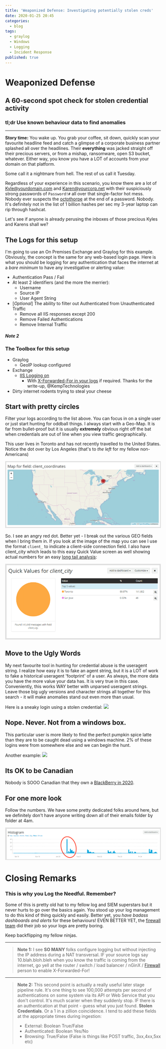 ```yaml
---
title: 'Weaponized Defense: Investigating potentially stolen creds'
date: 2020-01-25 20:45
categories:
  - blog
tags:
  - graylog
  - Windows
  - Logging
  - Incident Response
published: true
---
```


# Weaponized Defense
## A 60-second spot check for stolen credential activity

### tl;dr Use known behaviour data to find anomalies
---


**Story time:** You wake up.  You grab your coffee, sit down, quickly scan your favourite headline feed and catch a glimpse of a corporate business partner splashed all over the headlines.  Their **everything** was jacked straight off their precious servers, or from a mishap, ransomware, open S3 bucket, whatever.  Either way, you know you have a LOT of accounts from your domain on that platform.

Some call it a nightmare from hell.  The rest of us call it Tuesday. 


Regardless of your experience in this scenario, you know there are a lot of [Kyle@yourdomain.com](mailto:chief@blueteam.ninja) and [Karen@yourcorp.net](mailto:chief@blueteam.ninja) with their suspiciously strong passwords of `Password!#` all over that single-factor hot mess.  Nobody ever suspects the [octothorpe](https://www.lexico.com/en/definition/octothorp) at the end of a password.  Nobody.  It's definitely not in the list of 1 billion hashes per sec my 3-year laptop can rip through hashcat. 

Let's see if anyone is already perusing the inboxes of those precious Kyles and Karens shall we?  

## The Logs for this setup

I'm going to use an On Premises Exchange and Graylog for this example.  Obviously, the concept is the same for any web-based login page.  Here is what you should be logging for any authentication that faces the internet at a *bare minimum* to have any investigative or alerting value: 

*  Authentication Pass / Fail
*  At least 2 identifiers (and the more the merrier):
    * Username
    * Source IP
    * User Agent String
* [*Optional*] The ability to filter out Authenticated from Unauthenticated Traffic
    * Remove all IIS responses except 200
    * Remove Failed Authentications
    * Remove Internal Traffic

##### Note 2

### The Toolbox for this setup

* Graylog
    * GeoIP lookup configured
* Exchange
    * [IIS Logging on](https://docs.microsoft.com/en-us/iis/manage/provisioning-and-managing-iis/configure-logging-in-iis)
        * With [X-Forwarded-For in your logs](https://support.kemptechnologies.com/hc/en-us/articles/360002861712-Adding-The-X-Forwarded-For-Header-and-Configuring-IIS-Logging) if required.  Thanks for the write-up, @KempTechnologies
* Dirty internet rodents trying to steal your cheese

## Start with pretty circles

Filter your logs according to the list above.  You can focus in on a single user or just start hunting for oddball things.  I always start with a Geo-Map.  It is far from bullet-proof but it is usually **extremely** obvious right off the bat when credentials are out of line when you view traffic geographically. 

This user lives in Toronto and has not recently travelled to the United States.  Notice the dot over by Los Angeles (that's to *the left* for my fellow non-Americans)

![](/assets/images/2020-01-24-17-24-11.png)

So.  I see an angry red dot. 
Better yet - I break out the various GEO fields when I bring them in.  If you look at the image of the map you can see I use the format `client_` to indicate a client-side connection field.  I also have client_city which leads to this easy Quick Value screen as well showing actual numbers for an easy [long tail analysis](https://en.wikipedia.org/wiki/Long_tail): 

![](/assets/images/2020-01-24-17-29-03.png)

## Move to the Ugly Words

My next favourite tool in hunting for credential abuse is the useragent string.  I realize how easy it is to fake an agent string, but it is a LOT of work to fake a historical useragent 'footprint' of a user.  As always, the more data you have the more value your data has.  It is very true in this case.  Conveniently, this works WAY better with unparsed useragent strings.  Leave those big ugly versions and character strings all together for this search - it will make anomalies stand out even more than usual.

Here is a sneaky login using a stolen credential: 
![](2020-01-24-17-40-21.png)

## Nope.  Never.  Not from a windows box.
This particular user is more likely to find the perfect pumpkin spice latte than they are to be caught dead using a windows machine.  2% of these logins were from somewhere else and we can begin the hunt.  

Another example:
![](2020-01-24-17-52-44.png)

## Its OK to be Canadian

Nobody is SOOO Canadian that they own a [BlackBerry in 2020](http://www.quickmeme.com/img/f1/f19cb1f69c4ee1bfeb5ea8ca3ed25ac89f142b84ca6b273a1a060d5f7c7939a5.jpg).  


## For one more look

Follow the numbers.  We have some pretty dedicated folks around here, but we definitely don't have anyone writing down all of their emails folder by folder at 4am.

![](/assets/images/2020-01-24-17-58-35.png)


# Closing Remarks
### This is why you Log the Needful.  Remember?

Some of this is pretty old hat to my fellow log and SIEM superstars but it never hurts to go over the basics again.  You stood up your log management to do this kind of thing quickly and easily.  Better yet, you *have badass dashboards and alerts* for these behaviours!  EVEN BETTER YET, the [firewall team](https://isitthefirewall.net) did their job so your logs are pretty boring. 

Keep backflipping my fellow ninjas. 

---

>**Note 1:** I see **SO MANY** folks configure logging but without injecting the IP address during a NAT transversal.  IF your source logs say 10.blah.bloh.bleh when you know the traffic is coming from the internet, go yell at the router / switch / load balancer / nGinX / [Firewall](https://isitthefirewall.net) person to enable X-Forwarded-For!

---

> **Note 2:** This second point is actually a really useful later stage pipeline rule.  It's one thing to see 100,000 attempts per second of authentications on some system via its API or Web Service that you don't control.  It's much scarier when they suddenly stop.  IF there is an authentication at that point - guess what you just found.  **Stolen Credentials**.  Or a 1 in a zillion coincidence.  I tend to add these fields at the appropriate times during ingestion: 
>- External: Boolean True/False
>- Authenticated:  Boolean Yes/No
>- Browsing: True/False (False is things like POST traffic, 3xx,4xx,5xx etc)
